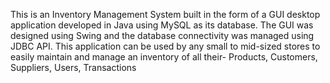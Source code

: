 This is an Inventory Management System built in the form of a GUI desktop application developed in Java using MySQL as its database. The GUI was designed using Swing and the database connectivity was managed using JDBC API. This application can be used by any small to mid-sized stores to easily maintain and manage an inventory of all their- Products, Customers, Suppliers, Users, Transactions
